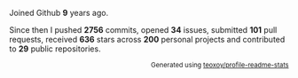 Joined Github **9** years ago.

Since then I pushed **2756** commits, opened **34** issues, submitted **101** pull requests, received **636** stars across **200** personal projects and contributed to **29** public repositories.

<p align="right"><sub>Generated using <a href="https://github.com/marketplace/actions/profile-readme-stats">teoxoy/profile-readme-stats</a></sub></p>
